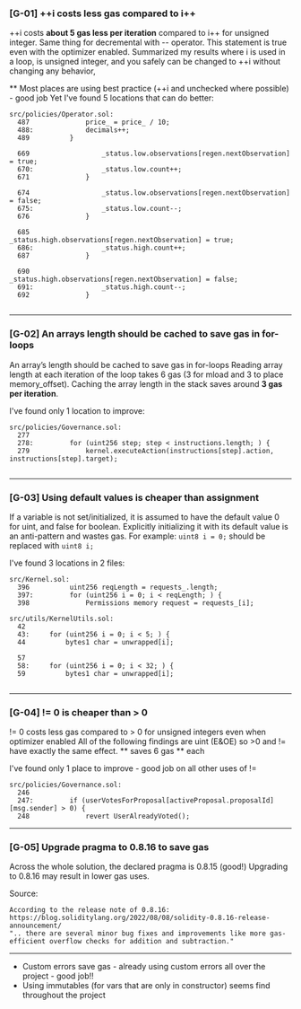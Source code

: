 ### [G-01] ++i costs less gas compared to i++

++i costs **about 5 gas less per iteration** compared to i++ for unsigned integer. 
Same thing for decremental with -- operator.
This statement is true even with the optimizer enabled.
Summarized my results where i is used in a loop, is unsigned integer, and you safely can be changed to ++i without changing any behavior,

** Most places are using best practice (++i and unchecked where possible) - good job
Yet I've found 5 locations that can do better:

```
src/policies/Operator.sol:
  487              price_ = price_ / 10;
  488:             decimals++;
  489          }

  669                  _status.low.observations[regen.nextObservation] = true;
  670:                 _status.low.count++;
  671              }

  674                  _status.low.observations[regen.nextObservation] = false;
  675:                 _status.low.count--;
  676              }

  685                  _status.high.observations[regen.nextObservation] = true;
  686:                 _status.high.count++;
  687              }
  
  690                  _status.high.observations[regen.nextObservation] = false;
  691:                 _status.high.count--;
  692              }
  
```

---------------------------------------------------------------------------


### [G-02] An arrays length should be cached to save gas in for-loops

An array’s length should be cached to save gas in for-loops
Reading array length at each iteration of the loop takes 6 gas (3 for mload and 3 to place memory_offset).
Caching the array length in the stack saves around **3 gas per iteration**.

I've found only 1 location to improve:

```
src/policies/Governance.sol:
  277  
  278:         for (uint256 step; step < instructions.length; ) {
  279              kernel.executeAction(instructions[step].action, instructions[step].target);
  
```

---------------------------------------------------------------------------


### [G-03] Using default values is cheaper than assignment

If a variable is not set/initialized, it is assumed to have the default value 0 for uint, and false for boolean.
Explicitly initializing it with its default value is an anti-pattern and wastes gas.
For example: ```uint8 i = 0;``` should be replaced with ```uint8 i;```

I've found 3 locations in 2 files:

```
src/Kernel.sol:
  396          uint256 reqLength = requests_.length;
  397:         for (uint256 i = 0; i < reqLength; ) {
  398              Permissions memory request = requests_[i];

src/utils/KernelUtils.sol:
  42  
  43:     for (uint256 i = 0; i < 5; ) {
  44          bytes1 char = unwrapped[i];

  57  
  58:     for (uint256 i = 0; i < 32; ) {
  59          bytes1 char = unwrapped[i];


```

---------------------------------------------------------------------------


### [G-04] != 0 is cheaper than > 0

!= 0 costs less gas compared to > 0 for unsigned integers even when optimizer enabled
All of the following findings are uint (E&OE) so >0 and != have exactly the same effect.
** saves 6 gas ** each

I've found only 1 place to improve - good job on all other uses of !=

```
src/policies/Governance.sol:
  246  
  247:         if (userVotesForProposal[activeProposal.proposalId][msg.sender] > 0) {
  248              revert UserAlreadyVoted();
```

---------------------------------------------------------------------------


### [G-05] Upgrade pragma to 0.8.16 to save gas

Across the whole solution, the declared pragma is 0.8.15 (good!)
Upgrading to 0.8.16 may result in lower gas uses.

Source:
```
According to the release note of 0.8.16: https://blog.soliditylang.org/2022/08/08/solidity-0.8.16-release-announcement/
".. there are several minor bug fixes and improvements like more gas-efficient overflow checks for addition and subtraction."
```


---------------------------------------------------------------------------


* Custom errors save gas - already using custom errors all over the project - good job!!
* Using immutables (for vars that are only in constructor) seems find throughout the project
